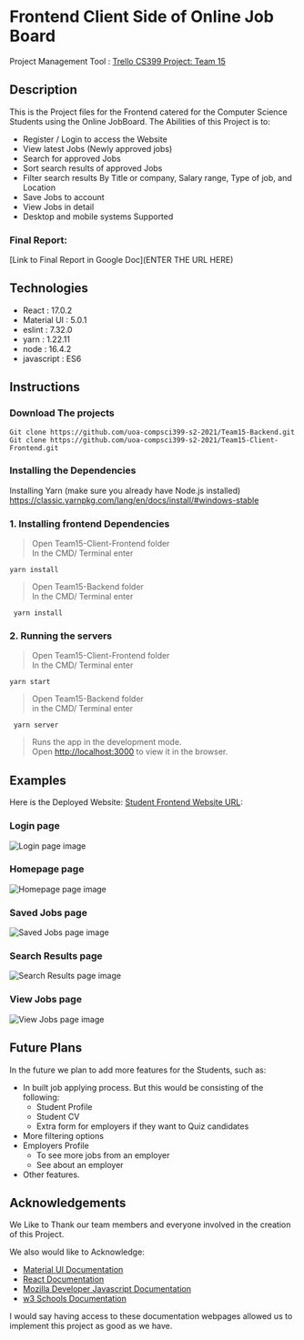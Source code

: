 # Frontend Client Side of Online Job Board

Project Management Tool : [Trello CS399 Project: Team 15](https://trello.com/b/Vn3tMyRD/compsci-399-project-sprint-1-%F0%9F%9A%80-28-07-21-04-08-21)

## Description

This is the Project files for the Frontend catered for the Computer Science Students using the Online JobBoard. The Abilities of this Project is to:

- Register / Login to access the Website
- View latest Jobs (Newly approved jobs)
- Search for approved Jobs
- Sort search results of approved Jobs
- Filter search results By Title or company, Salary range, Type of job, and Location
- Save Jobs to account
- View Jobs in detail
- Desktop and mobile systems Supported

### Final Report:

[Link to Final Report in Google Doc](ENTER THE URL HERE)

## Technologies

- React : 17.0.2
- Material UI : 5.0.1
- eslint : 7.32.0
- yarn : 1.22.11
- node : 16.4.2
- javascript : ES6

## Instructions

### Download The projects

    Git clone https://github.com/uoa-compsci399-s2-2021/Team15-Backend.git
    Git clone https://github.com/uoa-compsci399-s2-2021/Team15-Client-Frontend.git

### Installing the Dependencies

Installing Yarn (make sure you already have Node.js installed)
https://classic.yarnpkg.com/lang/en/docs/install/#windows-stable

### 1. Installing frontend Dependencies

> Open Team15-Client-Frontend folder \
> In the CMD/ Terminal enter

    yarn install

> Open Team15-Backend folder \
> In the CMD/ Terminal enter

     yarn install

### 2. Running the servers

> Open Team15-Client-Frontend folder \
> In the CMD/ Terminal enter

    yarn start

> Open Team15-Backend folder \
> in the CMD/ Terminal enter

     yarn server

> Runs the app in the development mode.\
> Open [http://localhost:3000](http://localhost:3000) to view it in the browser.

## Examples

Here is the Deployed Website: [Student Frontend Website URL](https://team15-stu.vercel.app/login):

### Login page

![Login page image](Example/login.png)

### Homepage page

![Homepage page image](Example/Homepage.png)

### Saved Jobs page

![Saved Jobs page image](Example/savedJobs.png)

### Search Results page

![Search Results page image](Example/searchResults.png)

### View Jobs page

![View Jobs page image](Example/viewJob.png)

## Future Plans

In the future we plan to add more features for the Students, such as:

- In built job applying process. But this would be consisting of the following:
  - Student Profile
  - Student CV
  - Extra form for employers if they want to Quiz candidates
- More filtering options
- Employers Profile
  - To see more jobs from an employer
  - See about an employer
- Other features.

## Acknowledgements

We Like to Thank our team members and everyone involved in the creation of this Project.

We also would like to Acknowledge:

- [Material UI Documentation](https://mui.com/getting-started/usage/)
- [React Documentation](https://create-react-app.dev/docs/documentation-intro)
- [Mozilla Developer Javascript Documentation](https://developer.mozilla.org/en-US/docs/Web/JavaScript)
- [w3 Schools Documentation](https://www.w3schools.com/css/default.asp)

I would say having access to these documentation webpages allowed us to implement this project as good as we have.
